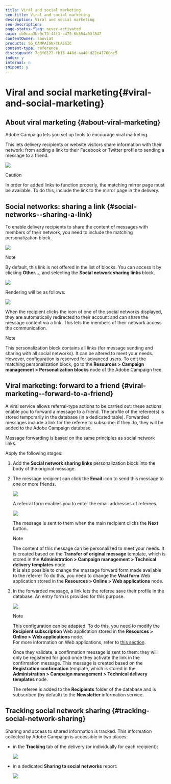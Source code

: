 ```yaml
---
title: Viral and social marketing
seo-title: Viral and social marketing
description: Viral and social marketing
seo-description: 
page-status-flag: never-activated
uuid: cb0caa3b-9c73-44f1-a475-6b554a53f847
contentOwner: sauviat
products: SG_CAMPAIGN/CLASSIC
content-type: reference
discoiquuid: 7c8f6122-fb15-448d-aa40-d22e41708ac5
index: y
internal: n
snippet: y
---
```


# Viral and social marketing{#viral-and-social-marketing}

## About viral marketing {#about-viral-marketing}

Adobe Campaign lets you set up tools to encourage viral marketing.

This lets delivery recipients or website visitors share information with their network: from adding a link to their Facebook or Twitter profile to sending a message to a friend.

![](assets/s_ncs_user_viral_icons.png)

>[!CAUTION]
>
>In order for added links to function properly, the matching mirror page must be available. To do this, include the link to the mirror page in the delivery.

## Social networks: sharing a link {#social-networks--sharing-a-link}

To enable delivery recipients to share the content of messages with members of their network, you need to include the matching personalization block.

![](assets/s_ncs_user_viral_add_link.png)

>[!NOTE]
>
>By default, this link is not offered in the list of blocks. You can access it by clicking **Other...**, and selecting the **Social network sharing links** block.

![](assets/s_ncs_user_viral_add_link_via_others.png)

Rendering will be as follows:

![](assets/s_ncs_user_viral_add_link_rendering.png)

When the recipient clicks the icon of one of the social networks displayed, they are automatically redirected to their account and can share the message content via a link. This lets the members of their network access the communication.

>[!NOTE]
>
>This personalization block contains all links (for message sending and sharing with all social networks). It can be altered to meet your needs. However, configuration is reserved for advanced users. To edit the matching personalization block, go to the **Resources > Campaign management > Personalization blocks** node of the Adobe Campaign tree.

## Viral marketing: forward to a friend {#viral-marketing--forward-to-a-friend}

A viral service allows referral-type actions to be carried out: these actions enable you to forward a message to a friend. The profile of the referee(s) is stored temporarily in the database (in a dedicated table). Forwarded messages include a link for the referee to subscribe: if they do, they will be added to the Adobe Campaign database.

Message forwarding is based on the same principles as social network links.

Apply the following stages:

1. Add the **Social network sharing links** personalization block into the body of the original message.
1. The message recipient can click the **Email** icon to send this message to one or more friends. 

   ![](assets/s_ncs_user_viral_email_link.png)

   A referral form enables you to enter the email addresses of referees. 

   ![](assets/s_ncs_user_viral_email_msg.png)

   The message is sent to them when the main recipient clicks the **Next** button.

   >[!NOTE]
   >
   >The content of this message can be personalized to meet your needs. It is created based on the **Transfer of original message** template, which is stored in the **Administration > Campaign management > Technical delivery templates** node.  
   >It is also possible to change the message forward form made available to the referrer To do this, you need to change the **Viral form** Web application stored in the **Resources > Online > Web applications** node.

1. In the forwarded message, a link lets the referee save their profile in the database. An entry form is provided for this purpose. 

   ![](assets/s_ncs_user_viral_create_account_form.png)

   >[!NOTE]
   >
   >This configuration can be adapted. To do this, you need to modify the **Recipient subscription** Web application stored in the **Resources > Online > Web applications** node.   
   >For more information on Web applications, refer to [this section](../../web/using/about-web-applications.md).

   Once they validate, a confirmation message is sent to them: they will only be registered for good once they activate the link in the confirmation message. This message is created based on the **Registration confirmation** template, which is stored in the **Administration > Campaign management > Technical delivery templates** node.

   The referee is added to the **Recipients** folder of the database and is subscribed (by default) to the **Newsletter** information service.

## Tracking social network sharing {#tracking-social-network-sharing}

Sharing and access to shared information is tracked. This information collected by Adobe Campaign is accessible in two places:

* in the **Tracking** tab of the delivery (or individually for each recipient):

  ![](assets/s_ncs_user_network_del_tracking_tab.png)

* in a dedicated **Sharing to social networks** report:

  ![](assets/s_ncs_user_viral_report.png)

